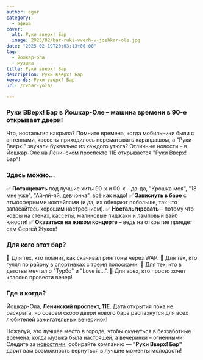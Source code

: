 ```yaml
---
author: egor
category:
  - афиша
cover:
  alt: Руки вверх! Бар
  image: 2025/02/bar-ruki-vverh-v-joshkar-ole.jpg
date: "2025-02-19T20:03:13+00:00"
tag:
  - йошкар-ола
  - музыка
title: Руки вверх! Бар
description: Руки вверх! Бар
keywords: Руки вверх! Бар
url: /rvbar-yola/

---
```

### **Руки ВВерх! Бар в Йошкар-Оле – машина времени в 90-е открывает двери!**

Что, ностальгия накрыла? Помните времена, когда мобильники были с антеннами, кассеты приходилось перематывать карандашом, а "Руки Вверх!" звучали буквально из каждого утюга? Отличные новости – в Йошкар-Оле на Ленинском проспекте 11Е открывается "Руки Вверх! Бар"!

### **Здесь можно…**

✅ **Потанцевать** под лучшие хиты 90-х и 00-х – да-да, "Крошка моя", "18 мне уже", "Ай-яй-яй, девчонка", всё как надо!
✅ **Зависнуть в баре** с атмосферными коктейлями (и да, их обещают побольше, так что запасайтесь хорошим настроением).
✅ **Ностальгировать** – потому что ковры на стенах, кассеты, малиновые пиджаки и ламповый вайб юности!
✅ **Оказаться на живом концерте** – ведь на открытие приедет сам Сергей Жуков!

### **Для кого этот бар?**

🔹 Для тех, кто помнит, как скачивал рингтоны через WAP.
🔹 Для тех, кто гулял по району в спортивках с тремя полосками.
🔹 Для тех, кто в детстве мечтал о "Турбо" и "Love is…".
🔹 Для всех, кто просто хочет классно провести вечер!

### **Где и когда?**

Йошкар-Ола, **Ленинский проспект, 11Е**. Дата открытия пока не раскрыта, но совсем скоро двери нового бара распахнутся для всех любителей зажигательных вечеринок!

Пожалуй, это лучшее место в городе, чтобы окунуться в беззаботные времена, когда музыка была настоящей, а вечеринки – огненными! Следите за [новостями](https://yola.rvbar.ru/), собирайте компанию — **"Руки Вверх! Бар"** дарит вам возможность вернуться в лучшие моменты молодости!
